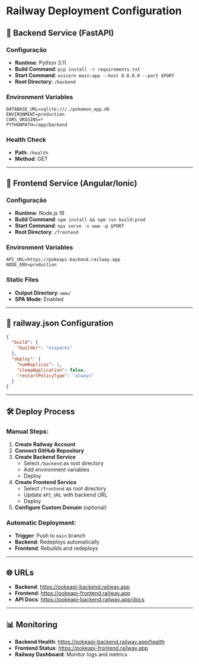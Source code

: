 # Railway Deployment Configuration

## 🚀 Backend Service (FastAPI)

### Configuração
- **Runtime**: Python 3.11
- **Build Command**: `pip install -r requirements.txt`
- **Start Command**: `uvicorn main:app --host 0.0.0.0 --port $PORT`
- **Root Directory**: `/backend`

### Environment Variables
```
DATABASE_URL=sqlite:///./pokemon_app.db
ENVIRONMENT=production
CORS_ORIGINS=*
PYTHONPATH=/app/backend
```

### Health Check
- **Path**: `/health`
- **Method**: GET

---

## 🎨 Frontend Service (Angular/Ionic)

### Configuração
- **Runtime**: Node.js 18
- **Build Command**: `npm install && npm run build:prod`
- **Start Command**: `npx serve -s www -p $PORT`
- **Root Directory**: `/frontend`

### Environment Variables
```
API_URL=https://pokeapi-backend.railway.app
NODE_ENV=production
```

### Static Files
- **Output Directory**: `www/`
- **SPA Mode**: Enabled

---

## 🔧 railway.json Configuration

```json
{
  "build": {
    "builder": "nixpacks"
  },
  "deploy": {
    "numReplicas": 1,
    "sleepApplication": false,
    "restartPolicyType": "always"
  }
}
```

---

## 🛠️ Deploy Process

### Manual Steps:
1. **Create Railway Account**
2. **Connect GitHub Repository**
3. **Create Backend Service**
   - Select `/backend` as root directory
   - Add environment variables
   - Deploy
4. **Create Frontend Service**
   - Select `/frontend` as root directory
   - Update `API_URL` with backend URL
   - Deploy
5. **Configure Custom Domain** (optional)

### Automatic Deployment:
- **Trigger**: Push to `main` branch
- **Backend**: Redeploys automatically
- **Frontend**: Rebuilds and redeploys

---

## 🌐 URLs

- **Backend**: https://pokeapi-backend.railway.app
- **Frontend**: https://pokeapi-frontend.railway.app
- **API Docs**: https://pokeapi-backend.railway.app/docs

---

## 📊 Monitoring

- **Backend Health**: https://pokeapi-backend.railway.app/health
- **Frontend Status**: https://pokeapi-frontend.railway.app
- **Railway Dashboard**: Monitor logs and metrics
